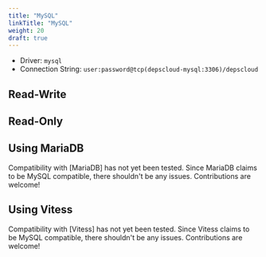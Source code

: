 ```yaml
---
title: "MySQL"
linkTitle: "MySQL"
weight: 20
draft: true
---
```


* Driver: `mysql`
* Connection String: `user:password@tcp(depscloud-mysql:3306)/depscloud`

## Read-Write

## Read-Only

## Using MariaDB

Compatibility with [MariaDB] has not yet been tested.
Since MariaDB claims to be MySQL compatible, there shouldn't be any issues.
Contributions are welcome!

## Using Vitess

Compatibility with [Vitess] has not yet been tested.
Since Vitess claims to be MySQL compatible, there shouldn't be any issues.
Contributions are welcome!
